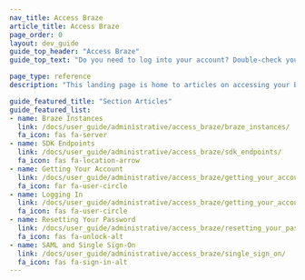 ```yaml
---
nav_title: Access Braze
article_title: Access Braze
page_order: 0
layout: dev_guide
guide_top_header: "Access Braze"
guide_top_text: "Do you need to log into your account? Double-check your endpoint? Reset a password? Set up single sign-on? Don't worry—we have docs for that."

page_type: reference
description: "This landing page is home to articles on accessing your Braze account or dashboard. Here you can find resources on SSO, login, Braze instances, SDK endpoints, password resetting, and more."

guide_featured_title: "Section Articles"
guide_featured_list:
- name: Braze Instances
  link: /docs/user_guide/administrative/access_braze/braze_instances/
  fa_icon: fas fa-server
- name: SDK Endpoints
  link: /docs/user_guide/administrative/access_braze/sdk_endpoints/
  fa_icon: fas fa-location-arrow
- name: Getting Your Account
  link: /docs/user_guide/administrative/access_braze/getting_your_account/
  fa_icon: far fa-user-circle
- name: Logging In
  link: /docs/user_guide/administrative/access_braze/getting_your_account/
  fa_icon: fas fa-user-circle
- name: Resetting Your Password
  link: /docs/user_guide/administrative/access_braze/resetting_your_password/
  fa_icon: fas fa-unlock-alt
- name: SAML and Single Sign-On
  link: /docs/user_guide/administrative/access_braze/single_sign_on/
  fa_icon: fas fa-sign-in-alt
---
```


